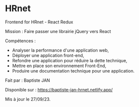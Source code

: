 # HRnet

Frontend for HRnet - React Redux

Mission : Faire passer une librairie jQuery vers React

Compétences :

- Analyser la performance d'une application web,
- Déployer une application front-end,
- Refondre une application pour réduire la dette technique,
- Mettre en place son environnement Front-End,
- Produire une documentation technique pour une application.

Fait par : Baptiste JAN

Disponible sur : https://baptiste-jan-hrnet.netlify.app/

Mis à jour le 27/09/23.
